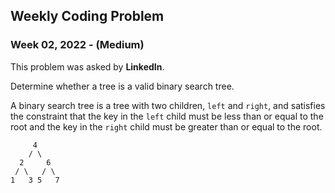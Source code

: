 ## Weekly Coding Problem

### Week 02, 2022 - (Medium)

This problem was asked by **LinkedIn**.

Determine whether a tree is a valid binary search tree.

A binary search tree is a tree with two children, `left` and `right`, and satisfies
the constraint that the key in the `left` child
must be less than or equal to the root and the key in the `right` child
must be greater than or equal to the root.
```
     4   
    / \
  2     6
 / \   / \
1   3 5   7
```
